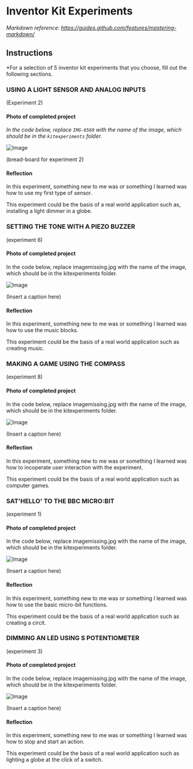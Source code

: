 # Inventor Kit Experiments

*Markdown reference: https://guides.github.com/features/mastering-markdown/*

## Instructions ##

*For a selection of 5 inventor kit experiments that you choose, fill out the following sections.

### USING A LIGHT SENSOR AND ANALOG INPUTS ###

(Experiment 2)

#### Photo of completed project ####
*In the code below, replace `IMG-6569` with the name of the image, which should be in the `kitexperiments` folder.*

![Image](experiment1.jpg)

(bread-board for experiment 2)

#### Reflection ####

In this experiment, something new to me was or something I learned was how to use my first type of sensor.

This experiment could be the basis of a real world application such as, installing a light dimmer in a globe.

### SETTING THE TONE WITH A PIEZO BUZZER ###

(experiment 6)

#### Photo of completed project ####
In the code below, replace imagemissing.jpg with the name of the image, which should be in the kitexperiments folder.

![Image](missingimage.png)

(Insert a caption here)

#### Reflection ####

In this experiment, something new to me was or something I learned was how to use the music blocks.

This experiment could be the basis of a real world application such as creating music.

### MAKING A GAME USING THE COMPASS ###

(experiment 8)

#### Photo of completed project ####
In the code below, replace imagemissing.jpg with the name of the image, which should be in the kitexperiments folder.

![Image](missingimage.png)

(Insert a caption here)

#### Reflection ####

In this experiment, something new to me was or something I learned was how to incoperate user interaction with the experiment.

This experiment could be the basis of a real world application such as computer games.

### SAT'HELLO' TO THE BBC MICRO:BIT ###

(experiment 1)

#### Photo of completed project ####
In the code below, replace imagemissing.jpg with the name of the image, which should be in the kitexperiments folder.

![Image](missingimage.png)

(Insert a caption here)

#### Reflection ####

In this experiment, something new to me was or something I learned was how to use the basic micro-bit functions.

This experiment could be the basis of a real world application such as creating a circit.

### DIMMING AN LED USING S POTENTIOMETER ###

(experiment 3)

#### Photo of completed project ####
In the code below, replace imagemissing.jpg with the name of the image, which should be in the kitexperiments folder.

![Image](missingimage.png)

(Insert a caption here)

#### Reflection ####

In this experiment, something new to me was or something I learned was how to stop and start an action.

This experiment could be the basis of a real world application such as lighting a globe at the click of a switch.

